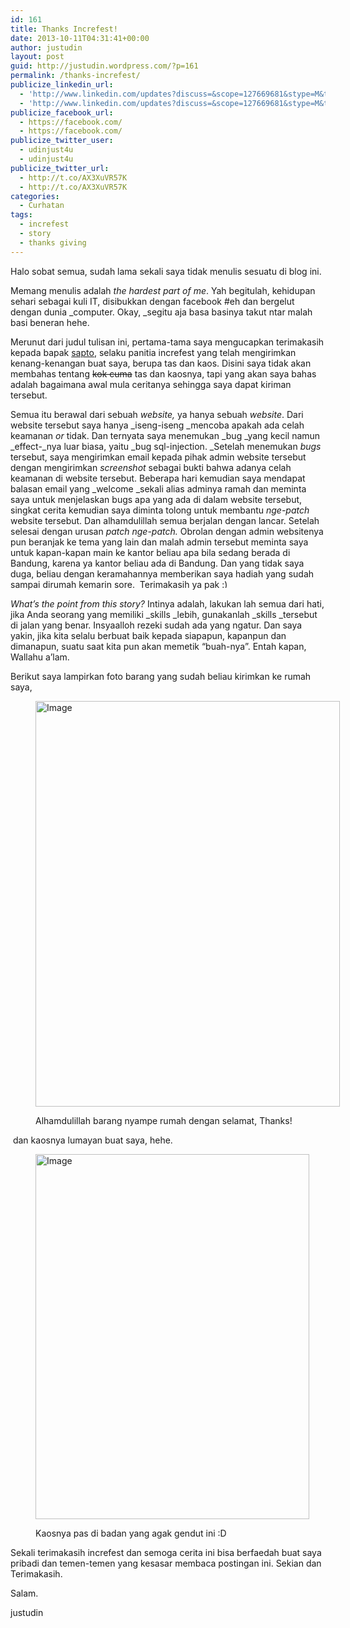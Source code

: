 ```yaml
---
id: 161
title: Thanks Increfest!
date: 2013-10-11T04:31:41+00:00
author: justudin
layout: post
guid: http://justudin.wordpress.com/?p=161
permalink: /thanks-increfest/
publicize_linkedin_url:
  - 'http://www.linkedin.com/updates?discuss=&scope=127669681&stype=M&topic=5794287975613353984&type=U&a=IAG_'
  - 'http://www.linkedin.com/updates?discuss=&scope=127669681&stype=M&topic=5794287975613353984&type=U&a=IAG_'
publicize_facebook_url:
  - https://facebook.com/
  - https://facebook.com/
publicize_twitter_user:
  - udinjust4u
  - udinjust4u
publicize_twitter_url:
  - http://t.co/AX3XuVR57K
  - http://t.co/AX3XuVR57K
categories:
  - Curhatan
tags:
  - increfest
  - story
  - thanks giving
---
```

Halo sobat semua, sudah lama sekali saya tidak menulis sesuatu di blog ini.

Memang menulis adalah _the hardest part of me_. Yah begitulah, kehidupan sehari sebagai kuli IT, disibukkan dengan facebook #eh dan bergelut dengan dunia _computer. Okay, _segitu aja basa basinya takut ntar malah basi beneran hehe.

Merunut dari judul tulisan ini, pertama-tama saya mengucapkan terimakasih kepada bapak [sapto](http://increfest.com), selaku panitia increfest yang telah mengirimkan kenang-kenangan buat saya, berupa tas dan kaos. Disini saya tidak akan membahas tentang <del>kok cuma</del> tas dan kaosnya, tapi yang akan saya bahas adalah bagaimana awal mula ceritanya sehingga saya dapat kiriman tersebut.<!--more-->

Semua itu berawal dari sebuah _website,_ ya hanya sebuah _website_. Dari website tersebut saya hanya _iseng-iseng _mencoba apakah ada celah keamanan _or_ tidak. Dan ternyata saya menemukan _bug _yang kecil namun _effect-_nya luar biasa, yaitu _bug sql-injection. _Setelah menemukan _bugs_ tersebut, saya mengirimkan email kepada pihak admin website tersebut dengan mengirimkan _screenshot_ sebagai bukti bahwa adanya celah keamanan di website tersebut. Beberapa hari kemudian saya mendapat balasan email yang _welcome _sekali alias adminya ramah dan meminta saya untuk menjelaskan bugs apa yang ada di dalam website tersebut, singkat cerita kemudian saya diminta tolong untuk membantu _nge-patch_ website tersebut. Dan alhamdulillah semua berjalan dengan lancar. Setelah selesai dengan urusan _patch nge-patch._ Obrolan dengan admin websitenya pun beranjak ke tema yang lain dan malah admin tersebut meminta saya untuk kapan-kapan main ke kantor beliau apa bila sedang berada di Bandung, karena ya kantor beliau ada di Bandung. Dan yang tidak saya duga, beliau dengan keramahannya memberikan saya hadiah yang sudah sampai dirumah kemarin sore.  Terimakasih ya pak <img src="http://test.justudin.com/wp-includes/images/smilies/simple-smile.png" alt=":)" class="wp-smiley" style="height: 1em; max-height: 1em;" />

_What&#8217;s the point from this story?_ Intinya adalah, lakukan lah semua dari hati, jika Anda seorang yang memiliki _skills _lebih, gunakanlah _skills _tersebut di jalan yang benar. Insyaalloh rezeki sudah ada yang ngatur. Dan saya yakin, jika kita selalu berbuat baik kepada siapapun, kapanpun dan dimanapun, suatu saat kita pun akan memetik &#8220;buah-nya&#8221;. Entah kapan, Wallahu a&#8217;lam.

Berikut saya lampirkan foto barang yang sudah beliau kirimkan ke rumah saya,<figure style="width: 487px" class="wp-caption aligncenter">

[<img class="size-full wp-image " id="i-187" alt="Image" src="http://test.justudin.com/wp-content/uploads/2013/10/img_04811.jpg?w=487" width="487" height="649" />](http://test.justudin.com/wp-content/uploads/2013/10/img_04811.jpg)<figcaption class="wp-caption-text">Alhamdulillah barang nyampe rumah dengan selamat, Thanks!</figcaption></figure> 

<p style="text-align:left;">
   dan kaosnya lumayan buat saya, hehe.
</p><figure style="width: 438px" class="wp-caption aligncenter">

[<img class=" wp-image " id="i-190" alt="Image" src="http://test.justudin.com/wp-content/uploads/2013/10/img_04821.jpg?w=487" width="438" height="584" />](http://test.justudin.com/wp-content/uploads/2013/10/img_04821.jpg)<figcaption class="wp-caption-text">Kaosnya pas di badan yang agak gendut ini :D</figcaption></figure> 

Sekali terimakasih increfest dan semoga cerita ini bisa berfaedah buat saya pribadi dan temen-temen yang kesasar membaca postingan ini. Sekian dan Terimakasih.

Salam.

justudin